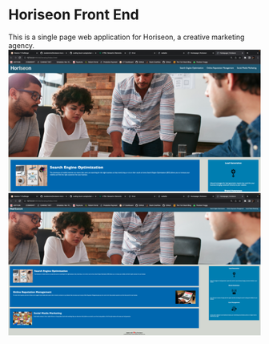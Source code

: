 # Horiseon Front End 
This is a single page web application for Horiseon, a creative marketing agency.
![s-horiseon](./Develop/assets/images/s-horiseon.png)
![s-horiseonn](./Develop/assets/images/s-horiseonn.png)
